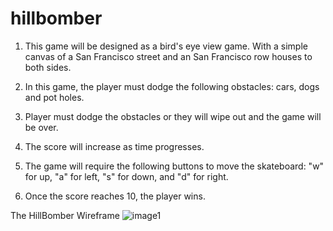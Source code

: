 # hillbomber

1) This game will be designed as a bird's eye view game. With a simple canvas of a San Francisco street and an San Francisco row houses to both sides.
  
2) In this game, the player must dodge the following obstacles: cars, dogs and pot holes.

3) Player must dodge the obstacles or they will wipe out and the game will be over.

4) The score will increase as time progresses.

5) The game will require the following buttons to move the skateboard:
	"w" for up, "a" for left, "s" for down, and "d" for right.

6) Once the score reaches 10, the player wins.

 The HillBomber Wireframe
![image1](https://user-images.githubusercontent.com/48702365/66228726-c9bb5300-e6a5-11e9-859d-54ee72c1a74c.jpeg)
